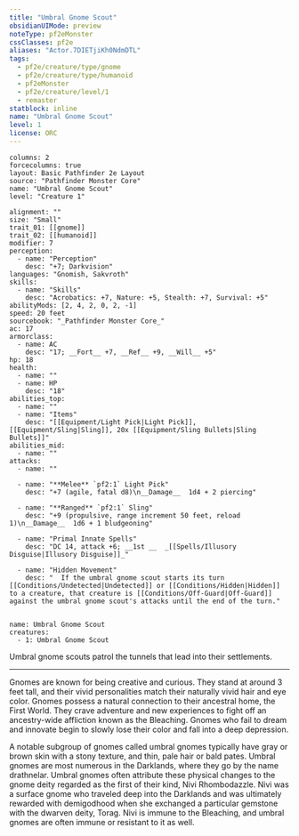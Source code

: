 ```yaml
---
title: "Umbral Gnome Scout"
obsidianUIMode: preview
noteType: pf2eMonster
cssClasses: pf2e
aliases: "Actor.7DIETjiKh0NdmDTL" 
tags:
  - pf2e/creature/type/gnome
  - pf2e/creature/type/humanoid
  - pf2eMonster
  - pf2e/creature/level/1
  - remaster
statblock: inline
name: "Umbral Gnome Scout"
level: 1
license: ORC
---
```


```statblock
columns: 2
forcecolumns: true
layout: Basic Pathfinder 2e Layout
source: "Pathfinder Monster Core"
name: "Umbral Gnome Scout"
level: "Creature 1"

alignment: ""
size: "Small"
trait_01: [[gnome]]
trait_02: [[humanoid]]
modifier: 7
perception:
  - name: "Perception"
    desc: "+7; Darkvision"
languages: "Gnomish, Sakvroth"
skills:
  - name: "Skills"
    desc: "Acrobatics: +7, Nature: +5, Stealth: +7, Survival: +5"
abilityMods: [2, 4, 2, 0, 2, -1]
speed: 20 feet
sourcebook: "_Pathfinder Monster Core_"
ac: 17
armorclass:
  - name: AC
    desc: "17; __Fort__ +7, __Ref__ +9, __Will__ +5"
hp: 18
health:
  - name: ""
  - name: HP
    desc: "18"
abilities_top:
  - name: ""
  - name: "Items"
    desc: "[[Equipment/Light Pick|Light Pick]], [[Equipment/Sling|Sling]], 20x [[Equipment/Sling Bullets|Sling Bullets]]"
abilities_mid:
  - name: ""
attacks:
  - name: ""

  - name: "**Melee** `pf2:1` Light Pick"
    desc: "+7 (agile, fatal d8)\n__Damage__  1d4 + 2 piercing"

  - name: "**Ranged** `pf2:1` Sling"
    desc: "+9 (propulsive, range increment 50 feet, reload 1)\n__Damage__  1d6 + 1 bludgeoning"

  - name: "Primal Innate Spells"
    desc: "DC 14, attack +6; __1st __  _[[Spells/Illusory Disguise|Illusory Disguise]]_"

  - name: "Hidden Movement"
    desc: "  If the umbral gnome scout starts its turn [[Conditions/Undetected|Undetected]] or [[Conditions/Hidden|Hidden]] to a creature, that creature is [[Conditions/Off-Guard|Off-Guard]] against the umbral gnome scout's attacks until the end of the turn."
 
```

```encounter-table
name: Umbral Gnome Scout
creatures:
  - 1: Umbral Gnome Scout
```



Umbral gnome scouts patrol the tunnels that lead into their settlements.

* * *

Gnomes are known for being creative and curious. They stand at around 3 feet tall, and their vivid personalities match their naturally vivid hair and eye color. Gnomes possess a natural connection to their ancestral home, the First World. They crave adventure and new experiences to fight off an ancestry-wide affliction known as the Bleaching. Gnomes who fail to dream and innovate begin to slowly lose their color and fall into a deep depression.

A notable subgroup of gnomes called umbral gnomes typically have gray or brown skin with a stony texture, and thin, pale hair or bald pates. Umbral gnomes are most numerous in the Darklands, where they go by the name drathnelar. Umbral gnomes often attribute these physical changes to the gnome deity regarded as the first of their kind, Nivi Rhombodazzle. Nivi was a surface gnome who traveled deep into the Darklands and was ultimately rewarded with demigodhood when she exchanged a particular gemstone with the dwarven deity, Torag. Nivi is immune to the Bleaching, and umbral gnomes are often immune or resistant to it as well.
